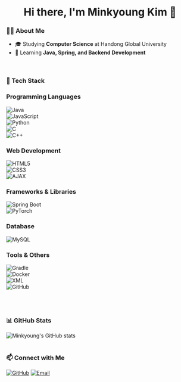<h1 align="center">Hi there, I'm Minkyoung Kim 👋<br></h1>


### 👨‍💻 About Me  
- 🎓 Studying **Computer Science** at Handong Global University  
- 🌱 Learning **Java, Spring, and Backend Development**  
<br><br>

### 🚀 Tech Stack
### Programming Languages  
![Java](https://img.shields.io/badge/Java-007396?style=for-the-badge&logo=java&logoColor=white)  
![JavaScript](https://img.shields.io/badge/JavaScript-F7DF1E?style=for-the-badge&logo=javascript&logoColor=black)  
![Python](https://img.shields.io/badge/Python-3776AB?style=for-the-badge&logo=python&logoColor=white)  
![C](https://img.shields.io/badge/C-00599C?style=for-the-badge&logo=c&logoColor=white)  
![C++](https://img.shields.io/badge/C++-00599C?style=for-the-badge&logo=cplusplus&logoColor=white)

### Web Development  
![HTML5](https://img.shields.io/badge/HTML5-E34F26?style=for-the-badge&logo=html5&logoColor=white)  
![CSS3](https://img.shields.io/badge/CSS3-1572B6?style=for-the-badge&logo=css3&logoColor=white)  
![AJAX](https://img.shields.io/badge/AJAX-00599C?style=for-the-badge&logo=ajax&logoColor=white)

### Frameworks & Libraries  
![Spring Boot](https://img.shields.io/badge/Spring%20Boot-6DB33F?style=for-the-badge&logo=springboot&logoColor=white)  
![PyTorch](https://img.shields.io/badge/PyTorch-EE4C2C?style=for-the-badge&logo=pytorch&logoColor=white)

### Database  
![MySQL](https://img.shields.io/badge/MySQL-4479A1?style=for-the-badge&logo=mysql&logoColor=white)

### Tools & Others  
![Gradle](https://img.shields.io/badge/Gradle-02303A?style=for-the-badge&logo=gradle&logoColor=white)  
![Docker](https://img.shields.io/badge/Docker-2496ED?style=for-the-badge&logo=docker&logoColor=white)  
![XML](https://img.shields.io/badge/XML-FF6600?style=for-the-badge&logo=xml&logoColor=white)  
![GitHub](https://img.shields.io/badge/GitHub-181717?style=for-the-badge&logo=github&logoColor=white)

<br><br>


### 📊 GitHub Stats
![Minkyoung's GitHub stats](https://github-readme-stats.vercel.app/api?username=kmk01p&show_icons=true&theme=radical)
<br><br>

### 📫 Connect with Me
[![GitHub](https://img.shields.io/badge/GitHub-181717?style=for-the-badge&logo=github&logoColor=white)](https://github.com/kmk02p)
[![Email](https://img.shields.io/badge/Email-D14836?style=for-the-badge&logo=gmail&logoColor=white)](mailto:kmk021111@gmail.com)
